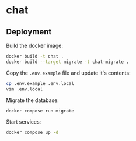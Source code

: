 # chat

## Deployment

Build the docker image:

```sh
docker build -t chat .
docker build --target migrate -t chat-migrate .
```

Copy the `.env.example` file and update it's contents:

```sh
cp .env.example .env.local
vim .env.local
```

Migrate the database:

```sh
docker compose run migrate
```

Start services:

```sh
docker compose up -d
```
